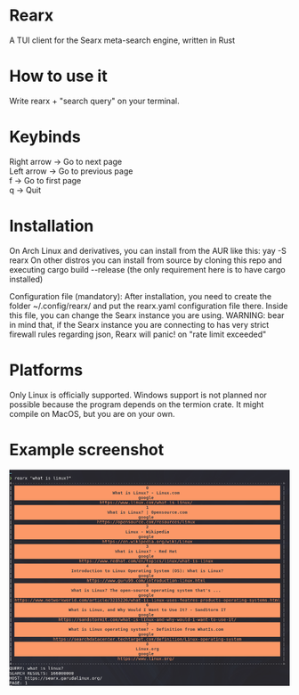 # Rearx
A TUI client for the Searx meta-search engine, written in Rust

# How to use it
Write rearx + "search query" on your terminal.

# Keybinds
Right arrow -> Go to next page\
Left arrow -> Go to previous page\
f -> Go to first page\
q -> Quit

# Installation
On Arch Linux and derivatives, you can install from the AUR like this: yay -S rearx
On other distros you can install from source by cloning this repo and executing cargo build --release (the only requirement here is to have cargo installed)

Configuration file (mandatory):
After installation, you need to create the folder ~/.config/rearx/ and put the rearx.yaml configuration file there. Inside this file, you can change the Searx instance you are using. 
WARNING: bear in mind that, if the Searx instance you are connecting to has very strict firewall rules regarding json, Rearx will panic! on "rate limit exceeded"

# Platforms
Only Linux is officially supported. Windows support is not planned nor possible because the program depends on the termion crate. It might compile on MacOS, but you are on your own.

# Example screenshot

![alt text](https://github.com/garak92/rearx/blob/3f9b80ce2da33f106a4a1788b510ae9b4064c54c/example.png)
